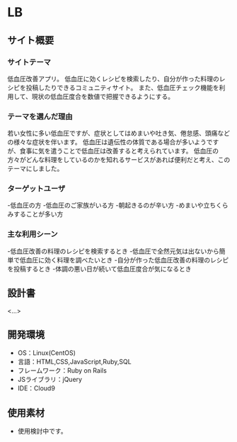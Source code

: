 # LB

## サイト概要
### サイトテーマ
低血圧改善アプリ。
低血圧に効くレシピを検索したり、自分が作った料理のレシピを投稿したりできるコミュニティサイト。
また、低血圧チェック機能を利用して、現状の低血圧度合を数値で把握できるようにする。

### テーマを選んだ理由
若い女性に多い低血圧ですが、症状としてはめまいや吐き気、倦怠感、頭痛などの様々な症状を伴います。
低血圧は遺伝性の体質である場合が多いようですが、食事に気を遣うことで低血圧は改善すると考えられています。
低血圧の方々がどんな料理をしているのかを知れるサービスがあれば便利だと考え、このテーマにしました。

### ターゲットユーザ
-低血圧の方
-低血圧のご家族がいる方
-朝起きるのが辛い方
-めまいや立ちくらみすることが多い方

### 主な利用シーン
-低血圧改善の料理のレシピを検索するとき
-低血圧で全然元気は出ないから簡単で低血圧に効く料理を調べたいとき
-自分が作った低血圧改善の料理のレシピを投稿するとき
-体調の悪い日が続いて低血圧度合が気になるとき

## 設計書
<...>

## 開発環境
- OS：Linux(CentOS)
- 言語：HTML,CSS,JavaScript,Ruby,SQL
- フレームワーク：Ruby on Rails
- JSライブラリ：jQuery
- IDE：Cloud9

## 使用素材
- 使用検討中です。
